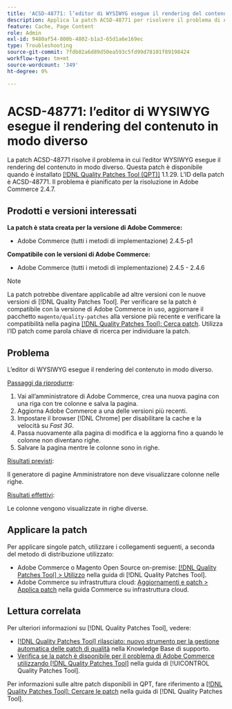```yaml
---
title: 'ACSD-48771: l’editor di WYSIWYG esegue il rendering del contenuto in modo diverso'
description: Applica la patch ACSD-48771 per risolvere il problema di Adobe Commerce, in cui l’editor WYSIWYG esegue il rendering del contenuto in modo diverso.
feature: Cache, Page Content
role: Admin
exl-id: 9480af54-800b-4802-b1a3-65d1a6e169ec
type: Troubleshooting
source-git-commit: 7fdb02a6d89d50ea593c5fd99d78101f89198424
workflow-type: tm+mt
source-wordcount: '349'
ht-degree: 0%

---
```


# ACSD-48771: l’editor di WYSIWYG esegue il rendering del contenuto in modo diverso

La patch ACSD-48771 risolve il problema in cui l’editor WYSIWYG esegue il rendering del contenuto in modo diverso. Questa patch è disponibile quando è installato [[!DNL Quality Patches Tool (QPT)]](https://experienceleague.adobe.com/it/docs/commerce-operations/tools/quality-patches-tool/quality-patches-tool-to-self-serve-quality-patches) 1.1.29. L’ID della patch è ACSD-48771. Il problema è pianificato per la risoluzione in Adobe Commerce 2.4.7.

## Prodotti e versioni interessati

**La patch è stata creata per la versione di Adobe Commerce:**

* Adobe Commerce (tutti i metodi di implementazione) 2.4.5-p1

**Compatibile con le versioni di Adobe Commerce:**

* Adobe Commerce (tutti i metodi di implementazione) 2.4.5 - 2.4.6

>[!NOTE]
>
>La patch potrebbe diventare applicabile ad altre versioni con le nuove versioni di [!DNL Quality Patches Tool]. Per verificare se la patch è compatibile con la versione di Adobe Commerce in uso, aggiornare il pacchetto `magento/quality-patches` alla versione più recente e verificare la compatibilità nella pagina [[!DNL Quality Patches Tool]: Cerca patch](https://experienceleague.adobe.com/tools/commerce-quality-patches/index.html?lang=it). Utilizza l’ID patch come parola chiave di ricerca per individuare la patch.

## Problema

L’editor di WYSIWYG esegue il rendering del contenuto in modo diverso.

<u>Passaggi da riprodurre</u>:

1. Vai all’amministratore di Adobe Commerce, crea una nuova pagina con una riga con tre colonne e salva la pagina.
1. Aggiorna Adobe Commerce a una delle versioni più recenti.
1. Impostare il browser [!DNL Chrome] per disabilitare la cache e la velocità su *Fast 3G*.
1. Passa nuovamente alla pagina di modifica e la aggiorna fino a quando le colonne non diventano righe.
1. Salvare la pagina mentre le colonne sono in righe.

<u>Risultati previsti</u>:

Il generatore di pagine Amministratore non deve visualizzare colonne nelle righe.

<u>Risultati effettivi</u>:

Le colonne vengono visualizzate in righe diverse.

## Applicare la patch

Per applicare singole patch, utilizzare i collegamenti seguenti, a seconda del metodo di distribuzione utilizzato:

* Adobe Commerce o Magento Open Source on-premise: [[!DNL Quality Patches Tool] > Utilizzo](/help/tools/quality-patches-tool/usage.md) nella guida di [!DNL Quality Patches Tool].
* Adobe Commerce su infrastruttura cloud: [Aggiornamenti e patch > Applica patch](https://experienceleague.adobe.com/docs/commerce-cloud-service/user-guide/develop/upgrade/apply-patches.html?lang=it) nella guida Commerce su infrastruttura cloud.

## Lettura correlata

Per ulteriori informazioni su [!DNL Quality Patches Tool], vedere:

* [[!DNL Quality Patches Tool] rilasciato: nuovo strumento per la gestione automatica delle patch di qualità](https://experienceleague.adobe.com/it/docs/commerce-operations/tools/quality-patches-tool/quality-patches-tool-to-self-serve-quality-patches) nella Knowledge Base di supporto.
* [Verifica se la patch è disponibile per il problema di Adobe Commerce utilizzando  [!DNL Quality Patches Tool]](/help/tools/quality-patches-tool/patches-available-in-qpt/check-patch-for-magento-issue-with-magento-quality-patches.md) nella guida di [!UICONTROL Quality Patches Tool].


Per informazioni sulle altre patch disponibili in QPT, fare riferimento a [[!DNL Quality Patches Tool]: Cercare le patch](https://experienceleague.adobe.com/tools/commerce-quality-patches/index.html?lang=it) nella guida di [!DNL Quality Patches Tool].
